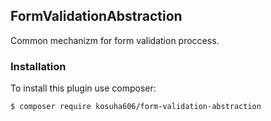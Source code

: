 FormValidationAbstraction
--

Common mechanizm for form validation proccess.

### Installation

To install this plugin use composer:

```bash
$ composer require kosuha606/form-validation-abstraction
```